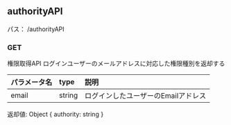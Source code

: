 ## authorityAPI
パス： /authorityAPI

### GET
権限取得API
ログインユーザーのメールアドレスに対応した権限種別を返却する

| パラメータ名 | type   | 説明                                |
|:-------------|:-------|:------------------------------------|
| email        | string | ログインしたユーザーのEmailアドレス |

返却値: Object { authority: string }


